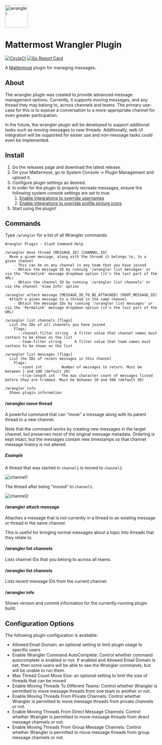 <img src="https://github.com/gabrieljackson/mattermost-plugin-wrangler/blob/master/assets/profile.png?raw=true" width="75" height="75" alt="wrangler">

# Mattermost Wrangler Plugin

[![CircleCI](https://circleci.com/gh/gabrieljackson/mattermost-plugin-wrangler.svg?style=shield)](https://circleci.com/gh/gabrieljackson/mattermost-plugin-wrangler) [![Go Report Card](https://goreportcard.com/badge/github.com/gabrieljackson/mattermost-plugin-wrangler)](https://goreportcard.com/report/github.com/gabrieljackson/mattermost-plugin-wrangler)

A [Mattermost](https://mattermost.com) plugin for managing messages.

## About

The wrangler plugin was created to provide advanced message management options. Currently, it supports moving messages, and any thread they may belong to, across channels and teams. The primary use-case for this is to expose a conversation to a more-appropriate channel for even greater participation.

In the future, the wrangler plugin will be developed to support additional tasks such as moving messages to new threads. Additionally, web UI integration will be supported for easier use and non-message tasks could even be implemented.

## Install

1. Go the releases page and download the latest release.
2. On your Mattermost, go to System Console -> Plugin Management and upload it.
3. Configure plugin settings as desired.
4. In order for the plugin to properly recreate messages, ensure the following system console settings are set to true:
    1. [Enable integrations to override usernames](https://docs.mattermost.com/administration/config-settings.html#enable-integrations-to-override-usernames)
    2. [Enable integrations to override profile picture icons](https://docs.mattermost.com/administration/config-settings.html#enable-integrations-to-override-profile-picture-icons)
5. Start using the plugin!

## Commands

Type `/wrangler` for a list of all Wrangler commands.

```
Wrangler Plugin - Slash Command Help

/wrangler move thread [MESSAGE_ID] [CHANNEL_ID]
  Move a given message, along with the thread it belongs to, to a given channel
    - This can be on any channel in any team that you have joined
    - Obtain the message ID by running '/wrangler list messages' or via the 'Permalink' message dropdown option (it's the last part of the URL)
    - Obtain the channel ID by running '/wrangler list channels' or via the channel 'View Info' option

/wrangler attach message [MESSAGE_ID_TO_BE_ATTACHED] [ROOT_MESSAGE_ID]
  Attach a given message to a thread in the same channel
    - Obtain the message IDs by running '/wrangler list messages' or via the 'Permalink' message dropdown option (it's the last part of the URL)

/wrangler list channels [flags]
  List the IDs of all channels you have joined
    Flags:
      --channel-filter string   A filter value that channel names must contain to be shown on the list
      --team-filter string      A filter value that team names must contain to be shown on the list

/wrangler list messages [flags]
  List the IDs of recent messages in this channel
    Flags:
      --count int         Number of messages to return. Must be between 1 and 100 (default 20)
      --trim-length int   The max character count of messages listed before they are trimmed. Must be between 10 and 500 (default 50)

/wrangler info
  Shows plugin information
```

#### /wrangler move thread

A powerful command that can "move" a message along with its parent thread to a new channel.

Note that the command works by creating new messages in the target channel, but preserves most of the original message metadata. Ordering is kept intact, but the messages contain new timestamps so that channel message history is not altered.

##### Example

A thread that was started in `channel1` is moved to `channel2`.

![channel1](https://user-images.githubusercontent.com/3694686/73672948-d1066380-467b-11ea-9772-097f9fdfcdf0.png)

The thread after being "moved" to `channel2`.

![channel2](https://user-images.githubusercontent.com/3694686/73672959-d499ea80-467b-11ea-97dc-4a2e33c8829e.png)

#### /wrangler attach message

Attaches a message that is not currently in a thread to an existing message or thread in the same channel.

This is useful for bringing normal messages about a topic into threads that they relate to.

#### /wrangler list channels

Lists channel IDs that you belong to across all teams.

#### /wrangler list channels

Lists recent message IDs from the current channel.

#### /wrangler info

Shows version and commit information for the currently-running plugin build.

## Configuration Options

The following plugin configuration is available:

 - Allowed Email Domain: an optional setting to limit plugin usage to specific users
 - Enable Wrangler Command AutoComplete: Control whether command autocomplete is enabled or not. If enabled and Allowed Email Domain is set, then some users will be able to see the Wrangler commands, but will be unable to run them.
 - Max Thread Count Move Size: an optional setting to limit the size of threads that can be moved
 - Enable Moving Threads To Different Teams: Control whether Wrangler is permitted to move message threads from one team to another or not.
 - Enable Moving Threads From Private Channels: Control whether Wrangler is permitted to move message threads from private channels or not.
 - Enable Moving Threads From Direct Message Channels: Control whether Wrangler is permitted to move message threads from direct message channels or not.
 - Enable Moving Threads From Group Message Channels: Control whether Wrangler is permitted to move message threads from group message channels or not.
